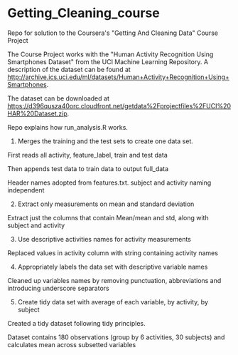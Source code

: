 # Getting_Cleaning_course
Repo for solution to the Coursera's "Getting And Cleaning Data" Course Project

The Course Project works with the "Human Activity Recognition Using Smartphones Dataset" from the UCI Machine Learning Repository. A description of the dataset can be found at
http://archive.ics.uci.edu/ml/datasets/Human+Activity+Recognition+Using+Smartphones.

The dataset can be downloaded at https://d396qusza40orc.cloudfront.net/getdata%2Fprojectfiles%2FUCI%20HAR%20Dataset.zip.

Repo explains how run_analysis.R works.
1) Merges the training and the test sets to create one data set.

First reads all activity, feature_label, train and test data

Then appends test data to train data to output full_data

Header names adopted from features.txt.  subject and activity naming independent

2) Extract only measurements on mean and standard deviation

Extract just the columns that contain Mean/mean and std, along with subject and activity

3) Use descriptive activities names for activity measurements

Replaced values in activity column with string containing activity names

4) Appropriately labels the data set with descriptive variable names

Cleaned up variables names by removing punctuation, abbreviations and introducing underscore separators

5) Create tidy data set with average of each variable, by activity, by subject

Created a tidy dataset following tidy principles.  

Dataset contains 180 observations (group by 6 activities, 30 subjects) and calculates mean across subsetted variables
